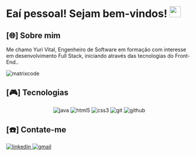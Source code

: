 <h1>
Eaí pessoal! Sejam bem-vindos! <img width="30px" src="https://raw.githubusercontent.com/iampavangandhi/iampavangandhi/master/gifs/Hi.gif">
</h1>

###

<h2>[🌐] Sobre mim</h2>
<p>Me chamo Yuri Vital, Engenheiro de Software em formação com interesse em desenvolvimento Full Stack, iniciando através das tecnologias do Front-End..</p>

<img align="center" alt="matrixcode" src="https://imgur.com/G9lFPCK.gif">

###

<h2>[🎮] Tecnologias</h2>

<div align="center" style="inline_block">
  <img align="center" alt="java" src="https://img.shields.io/badge/java-000000?style=for-the-badge&logo=openjdk&logoColor=FFFFFF"/>
  <img align="center" alt="html5" src="https://img.shields.io/badge/html5-000000?style=for-the-badge&logo=html5&logoColor=FFFFFF"/>          
  <img align="center" alt="css3" src="https://img.shields.io/badge/css3-000000?style=for-the-badge&logo=css3&logoColor=FFFFFF"/>
  <img align="center" alt="git"src="https://img.shields.io/badge/git-000000?style=for-the-badge&logo=git&logoColor=FFFFFF"/>
  <img align="center" alt="github" src="https://img.shields.io/badge/github-000000?style=for-the-badge&logo=github&logoColor=FFFFFF"/>
</div>

###

<h2>[☎️] Contate-me</h2>
<a href="https://www.linkedin.com/in/yurivitall/"><img alt="linkedin" src="https://img.shields.io/badge/linkedin-000000?style=for-the-badge&logo=linkedin&logoColor=FFFFFF"> 
<a href="mailto:yvital.work@gmail.com"> <img alt="gmail" src="https://img.shields.io/badge/gmail-000000?style=for-the-badge&logo=gmail&logoColor=FFFFFF">